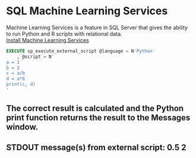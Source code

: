 # SQL Machine Learning Services
Machine Learning Services is a feature in SQL Server that gives the ability to run Python and R scripts with relational data. <br/>
[Install Machine Learning Services](https://docs.microsoft.com/en-us/sql/machine-learning/install/sql-machine-learning-services-windows-install?view=sql-server-ver15)
``` SQL (type)
EXECUTE sp_execute_external_script @language = N'Python'
    , @script = N'
a = 1
b = 2
c = a/b
d = a*b
print(c, d)
'
```
The correct result is calculated and the Python print function returns the result to the Messages window.
------------
STDOUT message(s) from external script:
0.5 2
------------
